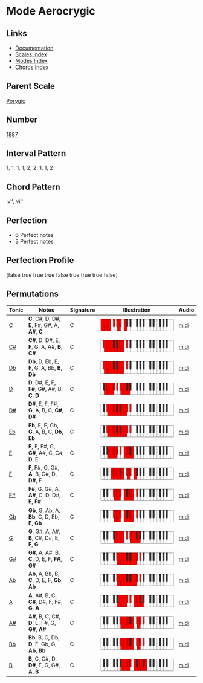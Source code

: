 # Mode Aerocrygic

## Links

- [Documentation](index.md)
- [Scales Index](Scales.md)
- [Modes Index](Modes.md)
- [Chords Index](Chords.md)

## Parent Scale

[Porygic](ScalePorygic.md)

## Number

[1887](https://ianring.com/musictheory/scales/1887)

## Interval Pattern

1, 1, 1, 1, 2, 2, 1, 1, 2

## Chord Pattern

iv⁰, vi⁰

## Perfection

- 6 Perfect notes
- 3 Perfect notes

## Perfection Profile

[false true true true false true true true false]

## Permutations

| Tonic | Notes | Signature | Illustration | Audio |
|-------|-------|-----------|--------------|-------|
| [C](ModeCNaturalAerocrygic.md) | **C**, C#, D, D#, **E**, F#, G#, A, **A#**, **C** | C | ![CNaturalAerocrygic](ModeCNaturalAerocrygic.png) | [midi](https://github.com/edipermadi/music/blob/main/docs/ModeCNaturalAerocrygic.mid?raw=true) |
| [C#](ModeCSharpAerocrygic.md) | **C#**, D, D#, E, **F**, G, A, A#, **B**, **C#** | C | ![CSharpAerocrygic](ModeCSharpAerocrygic.png) | [midi](https://github.com/edipermadi/music/blob/main/docs/ModeCSharpAerocrygic.mid?raw=true) |
| [Db](ModeDFlatAerocrygic.md) | **Db**, D, Eb, E, **F**, G, A, Bb, **B**, **Db** | C | ![DFlatAerocrygic](ModeDFlatAerocrygic.png) | [midi](https://github.com/edipermadi/music/blob/main/docs/ModeDFlatAerocrygic.mid?raw=true) |
| [D](ModeDNaturalAerocrygic.md) | **D**, D#, E, F, **F#**, G#, A#, B, **C**, **D** | C | ![DNaturalAerocrygic](ModeDNaturalAerocrygic.png) | [midi](https://github.com/edipermadi/music/blob/main/docs/ModeDNaturalAerocrygic.mid?raw=true) |
| [D#](ModeDSharpAerocrygic.md) | **D#**, E, F, F#, **G**, A, B, C, **C#**, **D#** | C | ![DSharpAerocrygic](ModeDSharpAerocrygic.png) | [midi](https://github.com/edipermadi/music/blob/main/docs/ModeDSharpAerocrygic.mid?raw=true) |
| [Eb](ModeEFlatAerocrygic.md) | **Eb**, E, F, Gb, **G**, A, B, C, **Db**, **Eb** | C | ![EFlatAerocrygic](ModeEFlatAerocrygic.png) | [midi](https://github.com/edipermadi/music/blob/main/docs/ModeEFlatAerocrygic.mid?raw=true) |
| [E](ModeENaturalAerocrygic.md) | **E**, F, F#, G, **G#**, A#, C, C#, **D**, **E** | C | ![ENaturalAerocrygic](ModeENaturalAerocrygic.png) | [midi](https://github.com/edipermadi/music/blob/main/docs/ModeENaturalAerocrygic.mid?raw=true) |
| [F](ModeFNaturalAerocrygic.md) | **F**, F#, G, G#, **A**, B, C#, D, **D#**, **F** | C | ![FNaturalAerocrygic](ModeFNaturalAerocrygic.png) | [midi](https://github.com/edipermadi/music/blob/main/docs/ModeFNaturalAerocrygic.mid?raw=true) |
| [F#](ModeFSharpAerocrygic.md) | **F#**, G, G#, A, **A#**, C, D, D#, **E**, **F#** | C | ![FSharpAerocrygic](ModeFSharpAerocrygic.png) | [midi](https://github.com/edipermadi/music/blob/main/docs/ModeFSharpAerocrygic.mid?raw=true) |
| [Gb](ModeGFlatAerocrygic.md) | **Gb**, G, Ab, A, **Bb**, C, D, Eb, **E**, **Gb** | C | ![GFlatAerocrygic](ModeGFlatAerocrygic.png) | [midi](https://github.com/edipermadi/music/blob/main/docs/ModeGFlatAerocrygic.mid?raw=true) |
| [G](ModeGNaturalAerocrygic.md) | **G**, G#, A, A#, **B**, C#, D#, E, **F**, **G** | C | ![GNaturalAerocrygic](ModeGNaturalAerocrygic.png) | [midi](https://github.com/edipermadi/music/blob/main/docs/ModeGNaturalAerocrygic.mid?raw=true) |
| [G#](ModeGSharpAerocrygic.md) | **G#**, A, A#, B, **C**, D, E, F, **F#**, **G#** | C | ![GSharpAerocrygic](ModeGSharpAerocrygic.png) | [midi](https://github.com/edipermadi/music/blob/main/docs/ModeGSharpAerocrygic.mid?raw=true) |
| [Ab](ModeAFlatAerocrygic.md) | **Ab**, A, Bb, B, **C**, D, E, F, **Gb**, **Ab** | C | ![AFlatAerocrygic](ModeAFlatAerocrygic.png) | [midi](https://github.com/edipermadi/music/blob/main/docs/ModeAFlatAerocrygic.mid?raw=true) |
| [A](ModeANaturalAerocrygic.md) | **A**, A#, B, C, **C#**, D#, F, F#, **G**, **A** | C | ![ANaturalAerocrygic](ModeANaturalAerocrygic.png) | [midi](https://github.com/edipermadi/music/blob/main/docs/ModeANaturalAerocrygic.mid?raw=true) |
| [A#](ModeASharpAerocrygic.md) | **A#**, B, C, C#, **D**, E, F#, G, **G#**, **A#** | C | ![ASharpAerocrygic](ModeASharpAerocrygic.png) | [midi](https://github.com/edipermadi/music/blob/main/docs/ModeASharpAerocrygic.mid?raw=true) |
| [Bb](ModeBFlatAerocrygic.md) | **Bb**, B, C, Db, **D**, E, Gb, G, **Ab**, **Bb** | C | ![BFlatAerocrygic](ModeBFlatAerocrygic.png) | [midi](https://github.com/edipermadi/music/blob/main/docs/ModeBFlatAerocrygic.mid?raw=true) |
| [B](ModeBNaturalAerocrygic.md) | **B**, C, C#, D, **D#**, F, G, G#, **A**, **B** | C | ![BNaturalAerocrygic](ModeBNaturalAerocrygic.png) | [midi](https://github.com/edipermadi/music/blob/main/docs/ModeBNaturalAerocrygic.mid?raw=true) |
